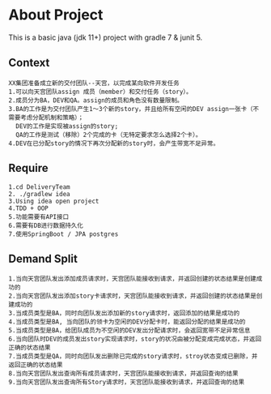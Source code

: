 # About Project
This is a basic java (jdk 11+) project with gradle 7 & junit 5.
## Context
    XX集团准备成立新的交付团队--天宫，以完成某向软件开发任务
    1.可以向天宫团队assign 成员（member）和交付任务（story）。
    2.成员分为BA，DEV和QA。assign的成员和角色没有数量限制。
    3.BA的工作是为交付团队产生1～3个新的story，并且给所有空闲的DEV assign一张卡（不需要考虑分配机制和策略）；  
      DEV的工作是实现被assign的story;   
      QA的工作是测试（移除）2个完成的卡（无特定要求怎么选择2个卡）。  
    4.DEV在已分配story的情况下再次分配新的story时，会产生带宽不足异常。
##  Require
    1.cd DeliveryTeam
    2. ./gradlew idea
    3.Using idea open project
    4.TDD + OOP
    5.功能需要有API接口
    6.需要有DB进行数据持久化
    7.使用SpringBoot / JPA postgres
##  Demand Split  
    1.当向天宫团队发出添加成员请求时，天宫团队能接收到请求，并返回创建的状态结果是创建成功的
    2.当向天宫团队发出添加story卡请求时，天宫团队能接收到请求，并返回创建的状态结果是创建成功的
    3.当成员类型是BA，同时向团队发出添加新的story请求时，返回添加的结果是成功的
    4.当成员类型是BA, 当向团队的领卡为空闲的DEV分配卡时，能返回分配的结果是成功的
    5.当成员类型是BA，给团队成员为不空闲的DEV发出分配请求时，会返回宽带不足异常信息
    6.当向团队时DEV的成员发出story实现请求时，story的状况由被分配变成完成状态，并返回正确的状态结果
    7.当成员类型是QA，同时向团队发出删除已完成的story请求时，stroy状态变成已删除，并返回正确的状态结果
    8.当向天宫团队发出查询所有成员请求时，天宫团队能接收到请求，并返回查询的结果
    9.当向天宫团队发出查询所有Story请求时，天宫团队能接收到请求，并返回查询的结果
    
    
 